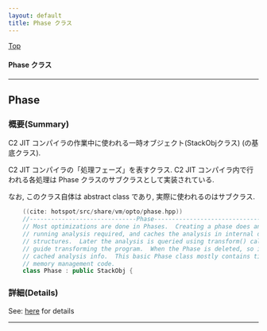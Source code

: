 ```yaml
---
layout: default
title: Phase クラス 
---
```

[Top](../index.html)

#### Phase クラス 



---
## <a name="notbxvKiku" id="notbxvKiku">Phase</a>

### 概要(Summary)
C2 JIT コンパイラの作業中に使われる一時オブジェクト(StackObjクラス) (の基底クラス).

C2 JIT コンパイラの「処理フェーズ」を表すクラス.
C2 JIT コンパイラ内で行われる各処理は Phase クラスのサブクラスとして実装されている.

なお, このクラス自体は abstract class であり, 実際に使われるのはサブクラス.


```cpp
    ((cite: hotspot/src/share/vm/opto/phase.hpp))
    //------------------------------Phase------------------------------------------
    // Most optimizations are done in Phases.  Creating a phase does any long
    // running analysis required, and caches the analysis in internal data
    // structures.  Later the analysis is queried using transform() calls to
    // guide transforming the program.  When the Phase is deleted, so is any
    // cached analysis info.  This basic Phase class mostly contains timing and
    // memory management code.
    class Phase : public StackObj {
```





### 詳細(Details)
See: [here](../doxygen/classPhase.html) for details

---
